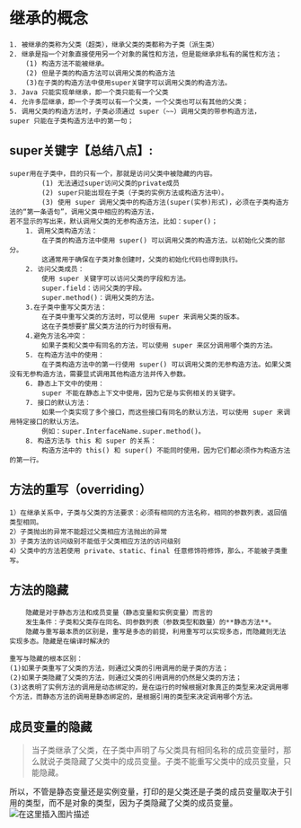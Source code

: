 # 继承的概念
	1. 被继承的类称为父类（超类），继承父类的类都称为子类（派生类）
	2. 继承是指一个对象直接使用另一个对象的属性和方法，但是能继承非私有的属性和方法；
		(1) 构造方法不能被继承。
		(2) 但是子类的构造方法可以调用父类的构造方法
		(3)在子类的构造方法中使用super关键字可以调用父类的构造方法。
	3. Java 只能实现单继承，即一个类只能有一个父类
	4. 允许多层继承，即一个子类可以有一个父类，一个父类也可以有其他的父类；
	5. 调用父类的构造方法时，子类必须通过 super（~~）调用父类的带参构造方法，
	super 只能在子类构造方法中的第一句；
## super关键字【总结八点】:
	super用在子类中，目的只有一个，那就是访问父类中被隐藏的内容。
			(1) 无法通过super访问父类的private成员
			(2) super只能出现在子类（子类的实例方法或构造方法中）。
			(3) 使用 super 调用父类中的构造方法(super(实参)形式)，必须在子类构造方法的“第一条语句”，调用父类中相应的构造方法，
	若不显示的写出来，默认调用父类的无参构造方法，比如：super()；
		1. 调用父类构造方法：
			在子类的构造方法中使用 super() 可以调用父类的构造方法，以初始化父类的部分。
			这通常用于确保在子类对象创建时，父类的初始化代码也得到执行。
		2. 访问父类成员：
			使用 super 关键字可以访问父类的字段和方法。
			super.field：访问父类的字段。
			super.method()：调用父类的方法。
		3.在子类中重写父类方法：
			在子类中重写父类的方法时，可以使用 super 来调用父类的版本。
			这在子类想要扩展父类方法的行为时很有用。
		4.避免方法名冲突：
			如果子类和父类中有同名的方法，可以使用 super 来区分调用哪个类的方法。
		5. 在构造方法中的使用：
			在子类构造方法中的第一行使用 super() 可以调用父类的无参构造方法。如果父类没有无参构造方法，需要显式调用其他构造方法并传入参数。
		6. 静态上下文中的使用：
			super 不能在静态上下文中使用，因为它是与实例相关的关键字。
		7. 接口的默认方法：
			如果一个类实现了多个接口，而这些接口有同名的默认方法，可以使用 super 来调用特定接口的默认方法。
			例如：super.InterfaceName.super.method()。
		8. 构造方法与 this 和 super 的关系：
			构造方法中的 this() 和 super() 不能同时使用，因为它们都必须作为构造方法的第一行。
			
## 方法的重写（overriding）
	1）在继承关系中，子类与父类的方法要求：必须有相同的方法名称，相同的参数列表，返回值类型相同。
	2）子类抛出的异常不能超过父类相应方法抛出的异常
	3）子类方法的访问级别不能低于父类相应方法的访问级别
	4）父类中的方法若使用 private、static、final 任意修饰符修饰，那么，不能被子类重写。


## 方法的隐藏
		隐藏是对于静态方法和成员变量（静态变量和实例变量）而言的
		发生条件：子类和父类存在同名、同参数列表（参数类型和数量）的**静态方法**。
		隐藏与重写最本质的区别是，重写是多态的前提，利用重写可以实现多态，而隐藏则无法实现多态。隐藏是在编译时解决的
		
	重写与隐藏的根本区别：
	(1)如果子类重写了父类的方法，则通过父类的引用调用的是子类的方法；
	(2)如果子类隐藏了父类的方法，则通过父类的引用调用的仍然是父类的方法；
	(3)这表明了实例方法的调用是动态绑定的，是在运行的时候根据对象真正的类型来决定调用哪个方法，而静态方法的调用是静态绑定的，是根据引用的类型来决定调用哪个方法。
	
## 成员变量的隐藏
> 当子类继承了父类，在子类中声明了与父类具有相同名称的成员变量时，那么就说子类隐藏了父类中的成员变量。子类不能重写父类中的成员变量，只能隐藏。

所以，不管是静态变量还是实例变量，打印的是父类还是子类的成员变量取决于引用的类型，而不是对象的类型，因为子类隐藏了父类的成员变量。
![在这里插入图片描述](https://img-blog.csdnimg.cn/ea86f311aa864a44a602a957e5fe112a.png#pic_center)
